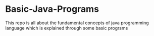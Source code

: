 # Basic-Java-Programs
This repo is all about the fundamental concepts of java programming language which is explained through some basic progrsms
